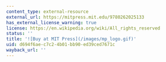 ```yaml
---
content_type: external-resource
external_url: https://mitpress.mit.edu/9780262025133
has_external_license_warning: true
license: https://en.wikipedia.org/wiki/All_rights_reserved
status: ''
title: '![Buy at MIT Press](/images/mp_logo.gif)'
uid: d694f6ae-c7c2-4b01-bb90-ed39ced7671c
wayback_url: ''
---
```

